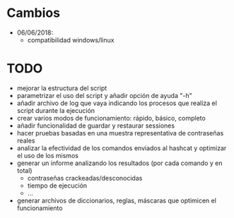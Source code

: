 # Cambios
* 06/06/2018:
	* compatibilidad windows/linux

# TODO
* mejorar la estructura del script
* parametrizar el uso del script y añadir opción de ayuda "-h"
* añadir archivo de log que vaya indicando los procesos que realiza el script durante la ejecución
* crear varios modos de funcionamiento: rápido, básico, completo
* añadir funcionalidad de guardar y restaurar sessiones
* hacer pruebas basadas en una muestra representativa de contraseñas reales
* analizar la efectividad de los comandos enviados al hashcat y optimizar el uso de los mismos
* generar un informe analizando los resultados (por cada comando y en total)
	* contraseñas crackeadas/desconocidas
	* tiempo de ejecución
	* ...
* generar archivos de diccionarios, reglas, máscaras que optimicen el funcionamiento